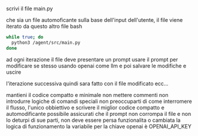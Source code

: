 


scrivi il file main.py

che sia un file automoficante sulla base dell'input dell'utente, 
il file viene iterato da questo altro file bash

```sh
while true; do
  python3 /agent/src/main.py
done
```

ad ogni iterazione il file deve presentare un prompt usare il prompt per modificare se stesso usando openai come llm e poi salvare le modifiche e uscire

l'iterazione successiva quindi sara fatto con il file modificato ecc...

mantieni il codice compatto e minimale 
non mettere commenti
non introdurre logiche di comandi speciali
non preoccuparti di come interromere il flusso,
l'unico obbiettivo e scrivere il miglior codice compatto e automodificante possibile
assicurati che il prompt non corrompa il file e non lo deturpi di sue parti, non deve essere persa funzionalita o cambiata la logica di funzionamento
la variabile per la chiave openai è OPENAI_API_KEY
